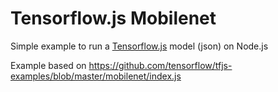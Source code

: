 # Tensorflow.js Mobilenet

Simple example to run a [Tensorflow.js](https://js.tensorflow.org/api/0.12.5/) model (json) on Node.js

Example based on https://github.com/tensorflow/tfjs-examples/blob/master/mobilenet/index.js